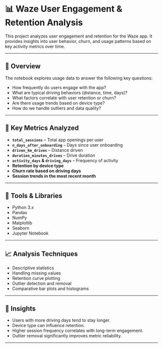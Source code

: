 # 📊 Waze User Engagement & Retention Analysis

This project analyzes user engagement and retention for the Waze app. It provides insights into user behavior, churn, and usage patterns based on key activity metrics over time.

---

## 🧾 Overview

The notebook explores usage data to answer the following key questions:

- How frequently do users engage with the app?
- What are typical driving behaviors (distance, time, days)?
- What factors correlate with user retention or churn?
- Are there usage trends based on device type?
- How do we handle outliers and data quality?

---

## 📁 Key Metrics Analyzed

- **`total_sessions`** – Total app openings per user
- **`n_days_after_onboarding`** – Days since user onboarding
- **`driven_km_drives`** – Distance driven
- **`duration_minutes_drives`** – Drive duration
- **`activity_days` & `driving_days`** – Frequency of activity
- **Retention by device type**
- **Churn rate based on driving days**
- **Session trends in the most recent month**

---

## 🔧 Tools & Libraries

- Python 3.x
- Pandas
- NumPy
- Matplotlib
- Seaborn
- Jupyter Notebook

---

## 📈 Analysis Techniques

- Descriptive statistics
- Handling missing values
- Retention curve plotting
- Outlier detection and removal
- Comparative bar plots and histograms

---

## 🧠 Insights

- Users with more driving days tend to stay longer.
- Device type can influence retention.
- Higher session frequency correlates with long-term engagement.
- Outlier removal significantly improves metric reliability.

---
